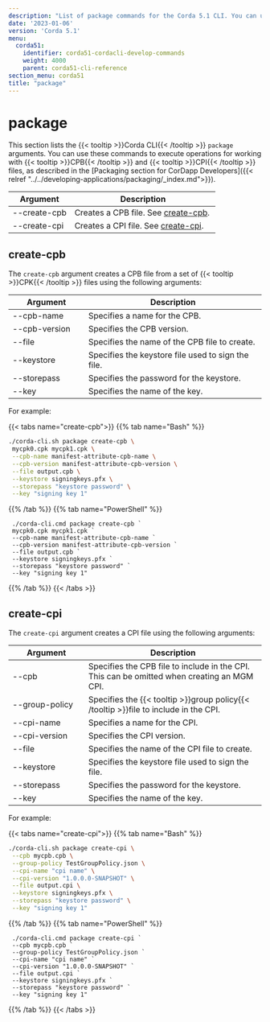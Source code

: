 ```yaml
---
description: "List of package commands for the Corda 5.1 CLI. You can use these commands to execute operations for working with CPB and CPI files. "  
date: '2023-01-06'
version: 'Corda 5.1'
menu:
  corda51:
    identifier: corda51-cordacli-develop-commands
    weight: 4000
    parent: corda51-cli-reference
section_menu: corda51
title: "package"
---
```

# package
This section lists the {{< tooltip >}}Corda CLI{{< /tooltip >}} `package` arguments. You can use these commands to execute operations for working with {{< tooltip >}}CPB{{< /tooltip >}} and {{< tooltip >}}CPI{{< /tooltip >}} files, as described in the [Packaging section for CorDapp Developers]({{< relref "../../developing-applications/packaging/_index.md">}}).

<style>
table th:first-of-type {
    width: 30%;
}
table th:nth-of-type(2) {
    width: 70%;
}
</style>

| Argument | Description                                        |
| --------------------------------------- | -------------------------------------------------- |
| \-\-create-cpb                          | Creates a CPB file. See [create-cpb](#create-cpb). |
| \-\-create-cpi                          | Creates a CPI file. See [create-cpi](#create-cpi). |

## create-cpb

The `create-cpb` argument creates a CPB file from a set of {{< tooltip >}}CPK{{< /tooltip >}} files using the following arguments:

<style>
table th:first-of-type {
    width: 30%;
}
table th:nth-of-type(2) {
    width: 70%;
}
</style>

| Argument | Description                                        |
| --------------------------------------- | -------------------------------------------------- |
| \-\-cpb-name                            | Specifies a name for the CPB.                      |
| \-\-cpb-version                         | Specifies the CPB version.                         |
| \-\-file                                | Specifies the name of the CPB file to create.      |
| \-\-keystore                            | Specifies the keystore file used to sign the file. |
| \-\-storepass                           | Specifies the password for the keystore.           |
| \-\-key                                 | Specifies the name of the key.                     |

For example:

   {{< tabs name="create-cpb">}}
   {{% tab name="Bash" %}}
   ```sh
   ./corda-cli.sh package create-cpb \
    mycpk0.cpk mycpk1.cpk \
    --cpb-name manifest-attribute-cpb-name \
    --cpb-version manifest-attribute-cpb-version \
    --file output.cpb \
    --keystore signingkeys.pfx \
    --storepass "keystore password" \
    --key "signing key 1"
   ```
   {{% /tab %}}
   {{% tab name="PowerShell" %}}
   ```shell
    ./corda-cli.cmd package create-cpb `
    mycpk0.cpk mycpk1.cpk `
    --cpb-name manifest-attribute-cpb-name `
    --cpb-version manifest-attribute-cpb-version `
    --file output.cpb `
    --keystore signingkeys.pfx `
    --storepass "keystore password" `
    --key "signing key 1"
   ```
   {{% /tab %}}
   {{< /tabs >}}

## create-cpi

The `create-cpi` argument creates a CPI file using the following arguments:

<style>
table th:first-of-type {
    width: 30%;
}
table th:nth-of-type(2) {
    width: 70%;
}
</style>

| Argument | Description                                                                                 |
| --------------------------------------- | ------------------------------------------------------------------------------------------- |
| \-\-cpb                                 | Specifies the CPB file to include in the CPI. This can be omitted when creating an MGM CPI.                                              |
| \-\-group-policy                        | Specifies the {{< tooltip >}}group policy{{< /tooltip >}}file to include in the CPI. |
| \-\-cpi-name                            | Specifies a name for the CPI.                                                               |
| \-\-cpi-version                         | Specifies the CPI version.                                                                  |
| \-\-file                                | Specifies the name of the CPI file to create.                                               |
| \-\-keystore                            | Specifies the keystore file used to sign the file.                                          |
| \-\-storepass                           | Specifies the password for the keystore.                                                    |
| \-\-key                                 | Specifies the name of the key.                                                              |

For example:

   {{< tabs name="create-cpi">}}
   {{% tab name="Bash" %}}
   ```sh
   ./corda-cli.sh package create-cpi \
    --cpb mycpb.cpb \
    --group-policy TestGroupPolicy.json \
    --cpi-name "cpi name" \
    --cpi-version "1.0.0.0-SNAPSHOT" \
    --file output.cpi \
    --keystore signingkeys.pfx \
    --storepass "keystore password" \
    --key "signing key 1"
   ```
   {{% /tab %}}
   {{% tab name="PowerShell" %}}
   ```shell
    ./corda-cli.cmd package create-cpi `
    --cpb mycpb.cpb `
    --group-policy TestGroupPolicy.json `
    --cpi-name "cpi name" `
    --cpi-version "1.0.0.0-SNAPSHOT" `
    --file output.cpi `
    --keystore signingkeys.pfx `
    --storepass "keystore password" `
    --key "signing key 1"
   ```
   {{% /tab %}}
   {{< /tabs >}}
